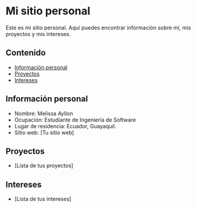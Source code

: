 # Mi sitio personal
Este es mi sitio personal. Aquí puedes encontrar información sobre mí, mis
proyectos y mis intereses.
## Contenido
* [Información personal](#información-personal)
* [Proyectos](#proyectos)
* [Intereses](#intereses)
## Información personal
* Nombre: Melissa Ayllon
* Ocupación: Estudiante de Ingeniería de Software
* Lugar de residencia: Ecuador, Guayaquil.
* Sitio web: [Tu sitio web]
## Proyectos
* [Lista de tus proyectos]
## Intereses
* [Lista de tus intereses]
